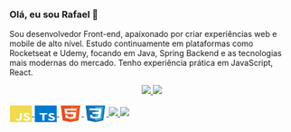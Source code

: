 ### Olá, eu sou Rafael 👋
Sou desenvolvedor Front-end, apaixonado por criar experiências web e mobile de alto nível. Estudo continuamente em plataformas como Rocketseat e Udemy, focando em Java, Spring Backend e as tecnologias mais modernas do mercado. Tenho experiência prática em JavaScript, React.

<div align="center">
  <a href="https://github.com/rafaellima61">
  <img height="180em" src="https://github-readme-stats.vercel.app/api?username=rafaellima61&show_icons=true&theme=dracula&include_all_commits=true&count_private=true"/>
  <img height="180em" src="https://github-readme-stats.vercel.app/api/top-langs/?username=rafaellima61&layout=compact&langs_count=7&theme=dracula"/>
</div>

 <div style="display: inline_block"><br>
  <img align="center" alt="Rafa-Js" height="30" width="40" src="https://raw.githubusercontent.com/devicons/devicon/master/icons/javascript/javascript-plain.svg">
  <img align="center" alt="Rafa-Ts" height="30" width="40" src="https://raw.githubusercontent.com/devicons/devicon/master/icons/typescript/typescript-plain.svg">
  <img align="center" alt="Rafa-HTML" height="30" width="40" src="https://raw.githubusercontent.com/devicons/devicon/master/icons/html5/html5-original.svg">
  <img align="center" alt="Rafa-CSS" height="30" width="40" src="https://raw.githubusercontent.com/devicons/devicon/master/icons/css3/css3-original.svg">
  <img src="https://cdn.jsdelivr.net/gh/devicons/devicon@latest/icons/java/java-original.svg" />
  <img src="https://cdn.jsdelivr.net/gh/devicons/devicon@latest/icons/react/react-original-wordmark.svg" />
  </div>
